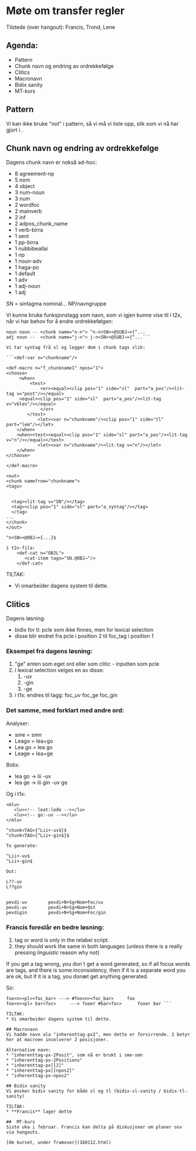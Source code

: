 # Møte om transfer regler

Tilstede (over hangout): Francis, Trond, Lene

## Agenda:

* Pattern
* Chunk navn og endring av ordrekkefølge
* Clitics
* Macronavn
* Bidix sanity
* MT-kurs

##  Pattern
Vi kan ikke bruke "not" i pattern, så vi må vi liste opp, slik som vi nå har gjort i <def-cat n="nom"> .

##  Chunk navn og endring av ordrekkefølge

Dagens chunk navn er nokså ad-hoc:
*  8 agreement-np
*  5 nom
*  4 object
*  3 num-noun
*  3 num
*  2 wordfoc
*  2 mainverb
*  2 inf
*  2 adpos_chunk_name
*  1 verb-birra
*  1 sent
*  1 pp-birra
*  1 nubbibeallai
*  1 np
*  1 noun-adv
*  1 haga-po
*  1 default
*  1 adv
*  1 adj-noun
*  1 adj

SN = sintagma nominal... NP/navngruppe

Vi kunne bruke funksjonstagg som navn, som vi igjen kunne vise til i t2x, når vi har behov for å endre ordrekkefølgen:
``` noun -- <chunk name="n"> ^n<SN><@SUBJ→>{^...
noun noun -- <chunk name="n-n"> ^n-n<SN><@SUBJ→>{^...
adj noun --  <chunk name="j-n"> j-n<SN><@SUBJ→>{^...```

Vi tar syntag frå sl og legger dem i chunk tags slik:

```<def-var n="chunkname"/>

<def-macro n="f_chunkname1" npos="1">
<choose>
     <when>
         <test>
             <or><equal><clip pos="1" side="sl"  part="a_pos"/><lit-tag v="post"/></equal>
     <equal><clip pos="1" side="sl"  part="a_pos"/><lit-tag v="vblex"/></equal>
             </or>
        </test>
            <let><var n="chunkname"/><clip pos="1" side="tl" part="lem"/></let>
    </when>
    <when><test><equal><clip pos="1" side="sl" part="a_pos"/><lit-tag v="n"/></equal></test>
            <let><var n="chunkname"/><lit-tag v="n"/></let>
    </when>
</choose>

</def-macro>

<out>
<chunk namefrom="chunkname">
<tags>


  <tag><lit-tag v="SN"/></tag>
  <tag><clip pos="1" side="sl" part="a_syntag"/></tag>
  </tag>
...
</chunk>
</out>

^n<SN><@OBJ→>{...}$

i t2x-fila:
    <def-cat n="OBJL">
       <cat-item tags="SN.@OBJ→"/>
    </def-cat>
```

TILTAK:
* Vi omarbeider dagens system til dette.


##  Clitics

Dagens løsning:
* bidix for tl: pcle som ikke finnes, men for lexical selection
* disse blir endret fra pcle i position 2 til foc_tag i position 1

### Eksempel fra dagens løsning:
1. "ge" enten som eget ord eller som clitic - inputten som pcle
1. i lexical selection velges en av disse:
    1. -uv
    1. -gin
    1. -ge
1. i t1x: endres til tagg: foc_uv foc_ge foc_gin

### Det samme, med forklart med andre ord:

Analyser:
* sme = smn
* Leago = lea+go
* Lea go = lea go
* Leage = lea+ge

Bidix:
* lea  go -> lii  -uv
* lea  ge -> lii  gin  -uv  ge

Og i t1x:
```
<mlu>
   <lu><!-- leat:leđe --></lu>
   <lu><!-- go:-uv --></lu>
</mlu>
```

```
^chunk<TAG>{^Lii+-uv$}$
^chunk<TAG>{^Lii+-gin$}$

To generate:

^Lii+-uv$
^Lii+-gin$

Out:

L??-uv
L??gin


pevdi-uv        pevdi+N+Sg+Nom+Foc/uv
pevdi-uv        pevdi+N+Sg+Nom+Qst
pevdigin        pevdi+N+Sg+Nom+Foc/gin
```

### Francis foreslår en bedre løsning:
1. tag or word is only in the relabel script.
1. they should work the same in both languages (unless there is a really pressing _linguistic_ reason why not)

If you get a tag wrong, you don´t get a word generated, so if all focus words are tags, and there is some inconsistency, then if it is a separate word you are ok, but if it is a tag, you donæt get anything generated.

So:
```
foo<n><pl><foc_bar> ---> #foo<n><foc_bar>     foo
foo<n><pl> bar<foc>     ---> fooer #bar<foc>      fooer bar ```

TILTAK:
* Vi omarbeider dagens system til dette.

## Macronavn
Vi hadde navn ala "inherenttag-px2", men dette er forvirrende. 2 betyr her at macroen involverer 2 posisjoner.

Alternative navn:
* "inherenttag-px-2Posit", som nå er brukt i sme-smn
* "inherenttag-px-2Positions"
* "inherenttag-px[[2]"
* "inherenttag-px[[npos2]"
* "inherenttag-px-npos2"

## Bidix sanity
Vi ønsker bidix sanity for både sl og tl (bidix-sl-sanity / bidix-tl-sanity)

TILTAK:
* **Francis** lager dette

##  MT-kurs
Siste uka i februar. Francis kan delta på diskusjoner om planer osv via hangouts.

[Om kurset, under framover](160112.html)
